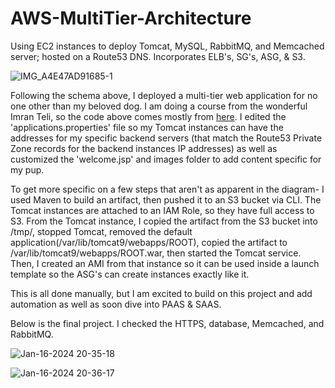 # AWS-MultiTier-Architecture
Using EC2 instances to deploy Tomcat, MySQL, RabbitMQ, and Memcached server; hosted on a Route53 DNS. Incorporates ELB's, SG's, ASG, &amp; S3.


![IMG_A4E47AD91685-1](https://github.com/andreapeterson/AWS-MultiTier-Architecture/assets/134665743/d5e9d2fe-76d8-4c49-8342-1fad851a8d92)


Following the schema above, I deployed a multi-tier web application for no one other than my beloved dog. I am doing a course from the wonderful Imran Teli, so the code above comes mostly from [here](https://github.com/devopshydclub/vprofile-project/tree/aws-LiftAndShift). I edited the 'applications.properties' file so my Tomcat instances can have the addresses for my specific backend servers (that match the Route53 Private Zone records for the backend instances IP addresses) as well as customized the 'welcome.jsp' and images folder to add content specific for my pup. 

To get more specific on a few steps that aren't as apparent in the diagram- I used Maven to build an artifact, then pushed it to an S3 bucket via CLI. The Tomcat instances are attached to an IAM Role, so they have full access to S3. From the Tomcat instance, I copied the artifact from the S3 bucket into /tmp/, stopped Tomcat, removed the default application(/var/lib/tomcat9/webapps/ROOT), copied the artifact to /var/lib/tomcat9/webapps/ROOT.war, then started the Tomcat service. Then, I created an AMI from that instance so it can be used inside a launch template so the ASG's can create instances exactly like it.

This is all done manually, but I am excited to build on this project and add automation as well as soon dive into PAAS & SAAS.

Below is the final project. I checked the HTTPS, database, Memcached, and RabbitMQ.

![Jan-16-2024 20-35-18](https://github.com/andreapeterson/AWS-MultiTier-Architecture/assets/134665743/82cd302e-a881-446b-8181-d4e69dab7210)

![Jan-16-2024 20-36-17](https://github.com/andreapeterson/AWS-MultiTier-Architecture/assets/134665743/c1c1ed8d-7e23-4aff-bec7-0c3188c13858)
